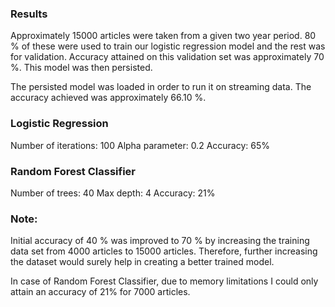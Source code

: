 ### Results

Approximately 15000 articles were taken from a given two year period. 80 % of these were used to train our logistic regression model and the rest was for validation. Accuracy attained on this validation set was approximately 70 %. This model was then persisted.

The persisted model was loaded in order to run it on streaming data. The accuracy achieved was approximately 66.10 %.

### Logistic Regression

Number of iterations: 100
Alpha parameter: 0.2
Accuracy: 65%

### Random Forest Classifier

Number of trees: 40
Max depth: 4
Accuracy: 21%

### Note:

Initial accuracy of 40 % was improved to 70 % by increasing the training data set from 4000 articles to 15000 articles. Therefore, further increasing the dataset would surely help in creating a better trained model.

In case of Random Forest Classifier, due to memory limitations I could only attain an accuracy of 21% for 7000 articles.